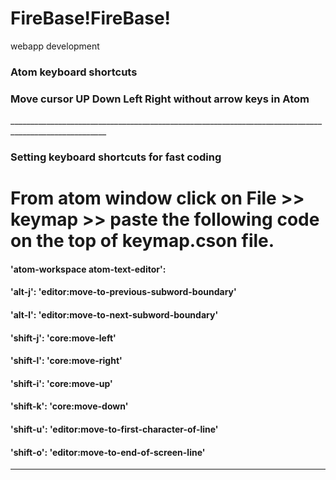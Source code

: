 <h1> FireBase!FireBase! </h1>
webapp development

<h3> Atom keyboard shortcuts </h3>
<h3> Move cursor UP Down Left Right without arrow keys in Atom </h3>
______________________________________________________________________________________________________
<h3> Setting keyboard shortcuts for fast coding </h3>

<h1 color:red> From atom window click on File >> keymap >> paste the following code on the top of keymap.cson file. </h1>


<h4>'atom-workspace atom-text-editor':</h4>
 <h4> 'alt-j': 'editor:move-to-previous-subword-boundary'</h4>
  <h4>'alt-l': 'editor:move-to-next-subword-boundary'</h4>
 <h4> 'shift-j': 'core:move-left'</h4>
<h4>  'shift-l': 'core:move-right'</h4>
 <h4> 'shift-i': 'core:move-up'</h4>
 <h4> 'shift-k': 'core:move-down'</h4>
 <h4> 'shift-u': 'editor:move-to-first-character-of-line'</h4>
 <h4> 'shift-o': 'editor:move-to-end-of-screen-line'</h4>

  
______________________________________________________________________________________________________
